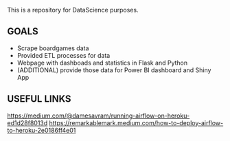 This is a repository for DataScience purposes.

## GOALS
*   Scrape boardgames data
*   Provided ETL processes for data
*   Webpage with dashboads and statistics in Flask and Python
*   (ADDITIONAL) provide those data for Power BI dashboard and Shiny App

## USEFUL LINKS
https://medium.com/@damesavram/running-airflow-on-heroku-ed1d28f8013d
https://remarkablemark.medium.com/how-to-deploy-airflow-to-heroku-2e0186ff4e01
